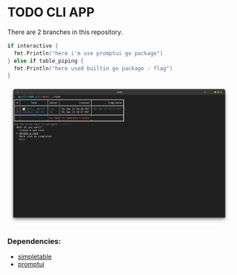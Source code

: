 # TODO CLI APP
There are 2 branches in this repository.
```go
if interactive {
  fmt.Println("here i'm use promptui go package")
} else if table_piping {
  fmt.Println("here used builtin go package - flag")  
}
```
![interactive](https://github.com/RAprogramm/go-cli-todo/blob/main/Screenshot%20from%202023-01-02%2008-24-47.png)

### Dependencies:
- [simpletable](https://github.com/alexeyco/simpletable)
- [promptui](https://github.com/manifoldco/promptui)
